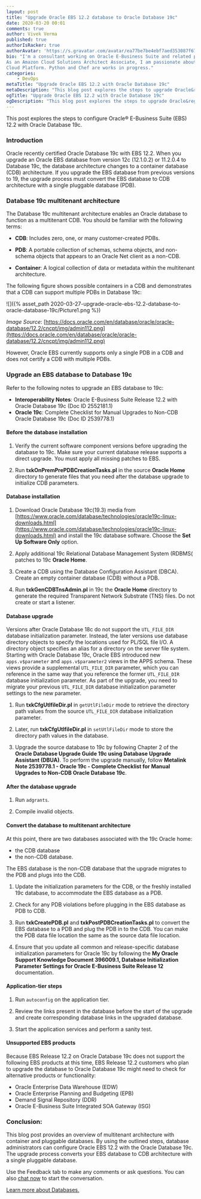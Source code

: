 ```yaml
---
layout: post
title: "Upgrade Oracle EBS 12.2 database to Oracle Database 19c"
date: 2020-03-20 00:01
comments: true
author: Vivek Verma
published: true
authorIsRacker: true
authorAvatar: 'https://s.gravatar.com/avatar/ea77be7be4ebf7aed353087f677104be'
bio: "I'm a consultant working on Oracle E-Business Suite and related products.
As an Amazon Cloud Solutions Architect Associate, I am passionate about the
Cloud Platform. Python and Chef are works in progress."
categories:
    - DevOps
metaTitle: "Upgrade Oracle EBS 12.2 with Oracle Database 19c"
metaDescription: "This blog post explores the steps to upgrade Oracle&reg; E-Business Suite (EBS) 12.2 with Oracle Database 19c."
ogTitle: "Upgrade Oracle EBS 12.2 with Oracle Database 19c"
ogDescription: "This blog post explores the steps to upgrade Oracle&reg; E-Business Suite (EBS) 12.2 with Oracle Database 19c."
---
```


This post explores the steps to configure Oracle&reg; E-Business Suite (EBS)
12.2 with Oracle Database 19c.

<!-- more -->

### Introduction

Oracle recently certified Oracle Database 19c with EBS 12.2. When you upgrade an
Oracle EBS database from version 12c (12.1.0.2) or 11.2.0.4 to Database 19c, the
database architecture changes to a container database (CDB) architecture. If you
upgrade the EBS database from previous versions to 19, the upgrade process must
convert the EBS database to CDB architecture with a single pluggable database
(PDB).

### Database 19c multitenant architecture

The Database 19c multitenant architecture enables an Oracle database to function
as a multitenant CDB. You should be familiar with the following terms:

- **CDB**: Includes zero, one, or many customer-created PDBs.

- **PDB**: A portable collection of schemas, schema objects, and non-schema
  objects that appears to an Oracle Net client as a non-CDB.

- **Container**: A logical collection of data or metadata within the multitenant
  architecture.

The following figure shows possible containers in a CDB and demonstrates that a
CDB can support multiple PDBs in Database 19c:

![]({% asset_path 2020-03-27-upgrade-oracle-ebs-12.2-database-to-oracle-database-19c/Picture1.png %})

*Image Source*: [https://docs.oracle.com/en/database/oracle/oracle-database/12.2/cncpt/img/admin112.png](https://docs.oracle.com/en/database/oracle/oracle-database/12.2/cncpt/img/admin112.png)

However, Oracle EBS currently supports only a single PDB in a CDB and does not
certify a CDB with multiple PDBs.

### Upgrade an EBS database to Database 19c

Refer to the following notes to upgrade an EBS database to 19c:

- **Interoperability Notes**: Oracle E-Business Suite Release 12.2 with Oracle
  Database 19c (Doc ID 2552181.1)
- **Oracle 19c**: Complete Checklist for Manual Upgrades to Non-CDB Oracle
  Database 19c (Doc ID 2539778.1)

#### Before the database installation

1. Verify the current software component versions before upgrading the database
   to 19c. Make sure your current database release supports a direct upgrade.
   You must apply all missing patches to EBS.

2. Run **txkOnPremPrePDBCreationTasks.pl** in the source **Oracle Home**
   directory to generate files that you need after the database upgrade to
   initialize CDB parameters.

#### Database installation

1. Download Oracle Database 19c(19.3) media from
   [https://www.oracle.com/database/technologies/oracle19c-linux-downloads.html](https://www.oracle.com/database/technologies/oracle19c-linux-downloads.html)
   and install the 19c database software. Choose the **Set Up Software Only**
   option.

2. Apply additional 19c Relational Database Management System (RDBMS( patches to
   19c **Oracle Home**.

3. Create a CDB using the Database Configuration Assistant (DBCA). Create an
   empty container database (CDB) without a PDB.

4. Run **txkGenCDBTnsAdmin.pl** in 19c the **Oracle Home** directory to
   generate the required Transparent Network Substrate (TNS) files. Do not
   create or start a listener.

#### Database upgrade

Versions after Oracle Database 18c do not support the `UTL_FILE_DIR` database
initialization parameter. Instead, the later versions use database directory
objects to specify the locations used for PL/SQL file I/O. A directory object
specifies an alias for a directory on the server file system. Starting with
Oracle Database 19c, Oracle EBS introduced new `apps.v$parameter` and
`apps.v$parameter2` views in the APPS schema. These views provide a supplemental
`UTL_FILE_DIR` parameter, which you can reference in the same way that you
reference the former `UTL_FILE_DIR` database initialization parameter. As part
of the upgrade, you need to migrate your previous `UTL_FILE_DIR` database
initialization parameter settings to the new parameter.

1. Run  **txkCfgUtlfileDir.pl** in `getUtlFileDir` mode to retrieve the
   directory path values from the source `UTL_FILE_DIR` database initialization
   parameter.

2. Later, run **txkCfgUtlfileDir.pl** in `setUtlFileDir` mode to store the
   directory path values in the database.

3. Upgrade the source database to 19c by following Chapter 2 of the
   **Oracle Database Upgrade Guide 19c using Database Upgrade Assistant (DBUA)**.
   To perform the upgrade manually, follow **Metalink Note 2539778.1 - Oracle 19c -
   Complete Checklist for Manual Upgrades to Non-CDB Oracle Database 19c**.

#### After the database upgrade

1. Run `adgrants`.

2. Compile invalid objects.

#### Convert the database to multitenant architecture

At this point, there are two databases associated with the 19c Oracle home:

- the CDB database
- the non-CDB database.

The EBS database is the non-CDB database that the upgrade migrates to the PDB
and plugs into the CDB.

1. Update the initialization parameters for the CDB, or the freshly installed
   19c database, to accommodate the EBS database as a PDB.

2. Check for any PDB violations before plugging in the EBS database as PDB to CDB.

3. Run **txkCreatePDB.pl** and **txkPostPDBCreationTasks.pl** to convert the EBS
   database to a PDB and plug the PDB in to the CDB. You can make the PDB data
   file location the same as the source data file location.

4. Ensure that you update all common and release-specific database initialization
   parameters for Oracle 19c by following the **My Oracle Support Knowledge
   Document 396009.1, Database Initialization Parameter Settings for Oracle
   E-Business Suite Release 12** documentation.

#### Application-tier steps

1. Run `autoconfig` on the application tier.

2. Review the links present in the database before the start of the upgrade and
   create corresponding database links in the upgraded database.

3. Start the application services and perform a sanity test.

#### Unsupported EBS products

Because EBS Release 12.2 on Oracle Database 19c does not support the following
EBS products at this time, EBS Release 12.2 customers who plan to upgrade the
database to Oracle Database 19c might need to check for alternative products or
functionality:

- Oracle Enterprise Data Warehouse (EDW)
- Oracle Enterprise Planning and Budgeting (EPB)
- Demand Signal Repository (DDR)
- Oracle E-Business Suite Integrated SOA Gateway (ISG)

### Conclusion:

This blog post provides an overview of multitenant architecture with container
and pluggable databases. By using the outlined steps, database administrators
can configure Oracle EBS 12.2 with the Oracle Database 19c. The upgrade process
converts your EBS database to CDB architecture with a single pluggable database.

Use the Feedback tab to make any comments or ask questions. You can also
[chat now](https://www.rackspace.com/#chat) to start the conversation.

<a class="cta purple" id="cta" href="https://www.rackspace.com/dba-services">Learn more about Databases.</a>